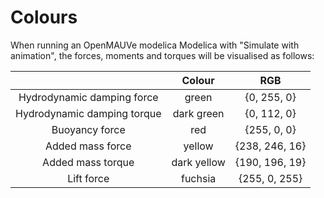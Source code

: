 # Colours

When running an OpenMAUVe modelica Modelica with "Simulate with animation", the forces, moments and torques will be visualised as follows: 
  
  |  | Colour  | RGB |
| :---:   | :---: | :---: |
| Hydrodynamic damping force |  green  | {0, 255, 0} |
| Hydrodynamic damping torque |  dark green  | {0, 112, 0} |
| Buoyancy force | red  | {255, 0, 0} |
| Added mass force | yellow  | {238, 246, 16} |
| Added mass torque | dark yellow  | {190, 196, 19} |
| Lift force | fuchsia | {255, 0, 255} |







